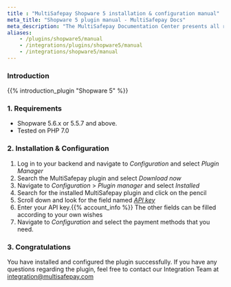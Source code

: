 ```yaml
---
title : "MultiSafepay Shopware 5 installation & configuration manual"
meta_title: "Shopware 5 plugin manual - MultiSafepay Docs"
meta_description: "The MultiSafepay Documentation Center presents all relevant information about our Plugins and API. You can also find support pages for payment methods, tools and general questions as well as the contact details of our Support and Integration Teams."
aliases:
    - /plugins/shopware5/manual
    - /integrations/plugins/shopware5/manual
    - /integrations/shopware5/manual
---
```


### Introduction

{{% introduction_plugin "Shopware 5" %}}

### 1. Requirements
- Shopware 5.6.x or 5.5.7 and above.
- Tested on PHP 7.0

### 2. Installation & Configuration
1. Log in to your backend and navigate to _Configuration_ and select _Plugin Manager_
2. Search the MultiSafepay plugin and select _Download now_
3. Navigate to _Configuration_ > _Plugin manager_ and select _Installed_
4. Search for the installed MultiSafepay plugin and click on the pencil
5. Scroll down and look for the field named _[API key](/faq/general/glossary/#api-key)_
6. Enter your API key.{{% account_info %}} The other fields can be filled according to your own wishes
7. Navigate to _Configuration_ and select the payment methods that you need.

### 3. Congratulations
You have installed and configured the plugin successfully. If you have any questions regarding the plugin, feel free to contact our Integration Team at <integration@multisafepay.com>
